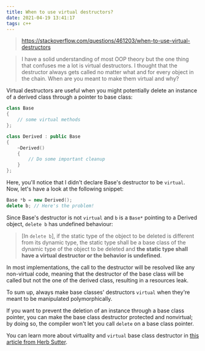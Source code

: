 ```yaml
---
title: When to use virtual destructors?
date: 2021-04-19 13:41:17
tags: c++
---
```


> https://stackoverflow.com/questions/461203/when-to-use-virtual-destructors

> I have a solid understanding of most OOP theory but the one thing that confuses me a lot is virtual destructors.
> I thought that the destructor always gets called no matter what and for every object in the chain.
> When are you meant to make them virtual and why?

Virtual destructors are useful when you might potentially delete an instance of a derived class through a pointer to base class:

```cpp
class Base 
{
    // some virtual methods
};

class Derived : public Base
{
    ~Derived()
    {
        // Do some important cleanup
    }
};
```

Here, you'll notice that I didn't declare Base's destructor to be `virtual`. Now, let's have a look at the following snippet:

```cpp
Base *b = new Derived();
delete b; // Here's the problem!
```

Since Base's destructor is not `virtual` and `b` is a `Base*` pointing to a Derived object, `delete b` has undefined behaviour:

> [In `delete b`], if the static type of the object to be deleted is different from its dynamic type, the static type shall be a base class of the dynamic type of the object to be deleted and **the static type shall have a virtual destructor or the behavior is undefined**.

In most implementations, the call to the destructor will be resolved like any non-virtual code, meaning that the destructor of the base class will be called but not the one of the derived class, resulting in a resources leak.

To sum up, always make base classes' destructors `virtual` when they're meant to be manipulated polymorphically.

If you want to prevent the deletion of an instance through a base class pointer, you can make the base class destructor protected and nonvirtual; by doing so, the compiler won't let you call `delete` on a base class pointer.

You can learn more about virtuality and `virtual` base class destructor in [this article from Herb Sutter](http://www.gotw.ca/publications/mill18.htm).
